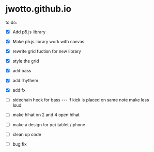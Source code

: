 # jwotto.github.io

to do:

- [x] Add p5.js library
- [x] Make p5.js library work with canvas
- [x] rewrite grid fuction for new library
- [x] style the grid
- [x] add bass
- [x] add rhythem
- [x] add fx
- [ ] sidechain heck for bass  --- if kick is placed on same note make less loud
- [ ] make hihat on 2 and 4 open hihat

- [ ] make a design for pc/ tablet / phone

- [ ] clean up code
- [ ] bug fix